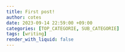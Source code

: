 ```yaml
---
title: First post!
author: cotes
date: 2023-09-14 22:59:00 +09:00
categories: [TOP_CATEGORIE, SUB_CATEGORIE]
tags: [writing]
render_with_liquid: false
---
```

